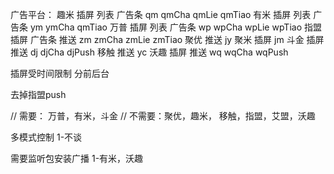 广告平台：
趣米   插屏  列表 广告条   qm qmCha qmLie qmTiao
有米   插屏  列表 广告条  ym ymCha qmTiao
万普   插屏  列表 广告条  wp wpCha wpLie wpTiao
指盟   插屏  广告条 推送  zm zmCha zmLie zmTiao
聚优   推送            jy
聚米   插屏           jm
斗金   插屏  推送  dj djCha djPush
移触   推送         yc
沃趣   插屏  推送  wq wqCha wqPush

插屏受时间限制 分前后台

去掉指盟push

// 需要： 万普，有米，斗金
// 不需要：聚优，趣米， 移触，指盟，艾盟，沃趣

多模式控制
1-不谈


需要监听包安装广播
1-有米，沃趣